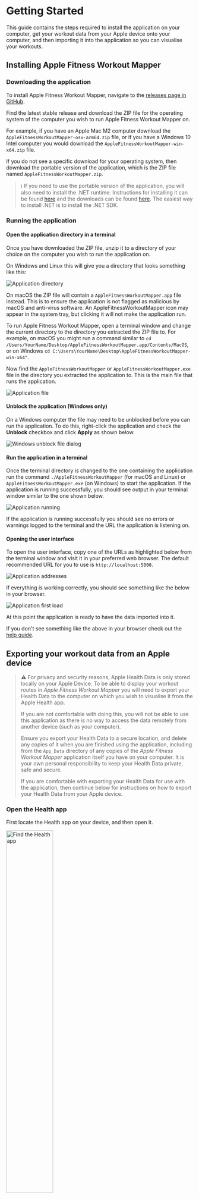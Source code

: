 # Getting Started

This guide contains the steps required to install the application on your
computer, get your workout data from your Apple device onto your computer, and
then importing it into the application so you can visualise your workouts.

## Installing Apple Fitness Workout Mapper

### Downloading the application

To install Apple Fitness Workout Mapper, navigate to the
[releases page in GitHub](https://github.com/martincostello/apple-fitness-workout-mapper/releases/latest).

Find the latest stable release and download the ZIP file for the operating
system of the computer you wish to run Apple Fitness Workout Mapper on.

For example, if you have an Apple Mac M2 computer download the
`AppleFitnessWorkoutMapper-osx-arm64.zip` file, or if you have a Windows 10
Intel computer you would download the `AppleFitnessWorkoutMapper-win-x64.zip` file.

If you do not see a specific download for your operating system, then download
the portable version of the application, which is the ZIP file named
`AppleFitnessWorkoutMapper.zip`.

> ℹ️ If you need to use the portable version of the application, you will also
need to install the .NET runtime. Instructions for installing it can be found
[here](https://docs.microsoft.com/en-us/dotnet/core/install/ "Install .NET on Windows, Linux, and macOS")
and the downloads can be found [here](https://dotnet.microsoft.com/download/dotnet/5.0 "Download .NET 5.0"). The easiest way to install .NET is to install the .NET SDK.

### Running the application

#### Open the application directory in a terminal

Once you have downloaded the ZIP file, unzip it to a directory of your choice
on the computer you wish to run the application on.

On Windows and Linux this will give you a directory that looks something like
this:

![Application directory](./images/application-directory.png "Example directory once the ZIP file is extracted on a Windows 10 computer")

On macOS the ZIP file will contain a `AppleFitnessWorkoutMapper.app` file
instead. This is to ensure the application is not flagged as malicious by
macOS and anti-virus software. An AppleFitnessWorkoutMapper icon may appear in
the system tray, but clicking it will not make the application run.

To run Apple Fitness Workout Mapper, open a terminal window and change the
current directory to the directory you extracted the ZIP file to. For example,
on macOS you might run a command similar to
`cd /Users/YourName/Desktop/AppleFitnessWorkoutMapper.app/Contents/MacOS`, or
on Windows `cd C:\Users\YourName\Desktop\AppleFitnessWorkoutMapper-win-x64"`.

Now find the `AppleFitnessWorkoutMapper` or `AppleFitnessWorkoutMapper.exe` file
in the directory you extracted the application to. This is the main file that
runs the application.

![Application file](./images/application-file.png "The AppleFitnessWorkoutMapper.exe file to run the application")

#### Unblock the application (Windows only)

On a Windows computer the file may need to be unblocked before you can run
the application. To do this, right-click the application and check the
**Unblock** checkbox and click **Apply** as shown below.

![Windows unblock file dialog](./images/unblock-application.png "Unblocking the AppleFitnessWorkoutMapper.exe file on Windows")

#### Run the application in a terminal

Once the terminal directory is changed to the one containing the application run
the command `./AppleFitnessWorkoutMapper` (for macOS and Linux) or
`AppleFitnessWorkoutMapper.exe` (on Windows) to start the application. If the
application is running successfully, you should see output in your terminal
window similar to the one shown below.

![Application running](./images/application-running.png "The AppleFitnessWorkoutMapper.exe file to run the application")

If the application is running successfully you should see no errors or warnings
logged to the terminal and the URL the application is listening on.

#### Opening the user interface

To open the user interface, copy one of the URLs as highlighted below from the
terminal window and visit it in your preferred web browser. The default
recommended URL for you to use is `http://localhost:5000`.

![Application addresses](./images/application-addresses.png "The application's URLs")

If everything is working correctly, you should see something like the below in
your browser.

![Application first load](./images/application-first-run.png "Apple Fitness Workout Mapper when it is first loaded")

At this point the application is ready to have the data imported into it.

If you don't see something like the above in your browser check out the
[help guide](https://github.com/martincostello/apple-fitness-workout-mapper/blob/main/docs/help.md#help).

## Exporting your workout data from an Apple device

> ⚠️ For privacy and security reasons, Apple Health Data is only stored locally
on your Apple Device. To be able to display your workout routes in _Apple
Fitness Workout Mapper_ you will need to export your Health Data to the computer
on which you wish to visualise it from the Apple Health app.
>
> If you are not comfortable with doing this, you will
not be able to use this application as there is no way to access the data
remotely from another device (such as your computer).
>
> Ensure you export your Health Data to a secure location, and delete any
copies of it when you are finished using the application, including from the
`App_Data` directory of any copies of the _Apple Fitness
Workout Mapper_ application itself you have on your computer. It is your own
personal responsibility to keep your Health Data private, safe and secure.
>
> If you are comfortable with exporting your Health Data for use with the
application, then continue below for instructions on how to export your Health
Data from your Apple device.

### Open the Health app

First locate the Health app on your device, and then open it.

<img src="./images/1-find-health-app.png" alt="Find the Health app" height="50%"/>

### Open your Health profile

Once you've opened the Health app, tap your picture to open your profile.

![Open profile](./images/2-open-health-profile.png "Tap your profile")

### Export Health Data

Now scroll to the bottom and tap the _Export All Health Data_ option.

<img src="./images/3-export-all-health-data.png" alt="Tap Export All Health Data" height="50%"/>

Confirm that you wish to export your Health Data.

![Confirm export](./images/4-confirm-export.png "Tap Export")

The Health app will now start preparing the export of your Health Data.
Depending on how much data you have, this may take several minutes.

![Export Health Data](./images/5-wait-for-export.png "Exporting Health Data")

Once the export is processed and ready, you will be prompted to share it.

![Share Health Data](./images/6-export-to-computer.png "Share data")

If you have an Apple computer, AirDrop should be the easiest way to share the
Health Data export to your computer to use with the application. Other possible
locations to share the export to include a cloud file storage app, such as
OneDrive.

> ⚠️ Ensure you trust the location you are sharing your Health Data to.

## Configuring a Google Maps API key

> ℹ️ Configuring a Google Maps API key is optional, but without an API key you
> will not be able to remove the _For development purposes only_ overlay from
> the map on which the workouts are rendered.

To configure a Google Maps API key, follow the [instructions that can be found
here](https://developers.google.com/maps/get-started#quickstart) so that you
can use the application without development-only overlays.

Once you have generated an API key, put the value of the key that was generated
into the `GoogleMapsApiKey` setting in the `appsettings.json` file located in
the directory that you extracted the application ZIP file to in the first
section.

![Configre the Google Maps API key](./images/configure-api-key.png "Configure Google Maps API key")

> ℹ️ If the application is still running, close it and re-run it for the API key
to be used by the application to render the map.

## Importing your workout data into Apple Fitness Workout Mapper

Once you have shared your Health Data to your computer, you will find a file
with the name `export.zip` where you shared the export to.

Extract the ZIP file to a directory of your choosing. It will contain a single
directory named `apple_health_export`.

![Export root directory](./images/export-root-directory.png "apple_health_export")

Opening this directory will reveal the actual exported health data. The
directory we are interested in here is named `workout-routes`.

![Export routes directory](./images/export-contents.png "workout-routes")

Opening this directory will reveal the individual files containing the workout
route data to visualise in the application on a map.

![Workout route files](./images/export-workouts.png "Workout route files")

> ℹ️ These files are stored in [GPS Exchange Format](https://en.wikipedia.org/wiki/GPS_Exchange_Format).

Open the `App_Data` directory in the directory you unzipped the application to
in the first section of this guide. The directory will contain a single `.empty`
file by default. If you have already run the application before it may also
contain a `tracks.db` file.

![Workout route files](./images/app-data-directory.png "App_Data directory")

Copy (or move) all of the `.gpx` files from the extracted Health Data export ZIP
file to the `App_Data` directory.

Once you have copied the files to the `App_Data` directory, return to the
application in your web browser and click the _Import workouts_ button.

![Import workouts](./images/import-workouts-1.png "Import workouts")

The application will now start reading the `.gpx` files from the `App_Data`
directory and store them in a local database file in the same directory.

![Importing workouts](./images/import-workouts-2.png "Importing workouts")

Depending on how many workout files you have and how long your workouts are on
average, this process may take several minutes to complete.

You can see the progress of the import in the terminal window of the
application.

![Importing workouts](./images/import-workouts-3.png "Importing workouts")

When the import is completed you should see the number imported printed to the
terminal and the map should show you all the workouts that were imported that
have taken place within the last 28 days.

![Imported workouts](./images/import-workouts-4.png "Imported workouts")

![Imported workouts](./images/import-workouts-5.png "Imported workouts")

Congratulations! 🥳 You can now explore your workouts from your Apple Health
Data!

> You can now delete any additional copies of your Apple Health Data export,
provided that you retain the files in the `App_Data` directory. If you delete
this directory, you will need to repeat the import process.

## Exploring your workouts

Now that you have imported your Health Data into the application, you can now
explore it to your heart's content in the map. Below are some of the
features that let you see where you've been and other information.

1. Select one or more workouts to highlight them on the map.
1. Select a workout to see the times, the duration, the distance and average
pace. The default units are kilometres and kilometres per hour, but you can use
the toggle in the navigation bar to switch to miles and miles per hour. Hovering
over the distance with your mouse will always show the distance in metres.
1. Show or hide individual workouts on the map.
1. Filter to a specific date range, or see all of the workouts.
1. Toggle the _Polygon_ option to see the area enclosed by your workouts.
1. See the total distance travelled by all the workouts visible on the map. You
can also see the CO<sub>2</sub> emissions equivalent saved compared to if you
had driven the same distance instead of walked/ran/cycled.

If there's a feature you'd like doesn't seem to be there, consider [opening a
GitHub issue](https://github.com/martincostello/apple-fitness-workout-mapper/issues)
to request a new feature (or try doing it yourself and opening a Pull Request to
contribute back to the application 😃).

Enjoy!
